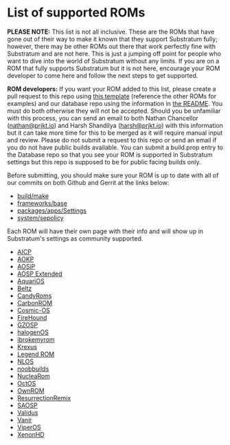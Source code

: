 # List of supported ROMs

**PLEASE NOTE:** This list is not all inclusive. These are the ROMs that have gone out of their way to make it known that they support Substratum fully; however, there may be other ROMs out there that work perfectly fine with Substratum and are not here. This is just a jumping off point for people who want to dive into the world of Substratum without any limits. If you are on a ROM that fully supports Substratum but it is not here, encourage your ROM developer to come here and follow the next steps to get supported.

**ROM developers:** If you want your ROM added to this list, please create a pull request to this repo using [this template](ROMs/Template.md) (reference the other ROMs for examples) and our database repo using the information in [the README](https://github.com/substratum/database). You must do both otherwise they will not be accepted. Should you be unfamiliar with this process, you can send an email to both Nathan Chancellor (nathan@prjkt.io) and Harsh Shandilya (harsh@prjkt.io) with this information but it can take more time for this to be merged as it will require manual input and review. Please do not submit a request to this repo or send an email if you do not have public builds available. You can submit a build.prop entry to the Database repo so that you see your ROM is supported in Substratum settings but this repo is supposed to be for public facing builds only.

Before submitting, you should make sure your ROM is up to date with all of our commits on both Github and Gerrit at the links below:

+ [build/make](https://github.com/SubstratumResources/platform_build/commits/o)
+ [frameworks/base](https://github.com/SubstratumResources/platform_frameworks_base/commits/o)
+ [packages/apps/Settings](https://github.com/SubstratumResources/platform_packages_apps_settings/commits/o)
+ [system/sepolicy](https://github.com/SubstratumResources/platform_system_sepolicy/commits/o)

Each ROM will have their own page with their info and will show up in Substratum's settings as community supported.

+ [AICP](ROMs/AICP.md)
+ [AOKP](ROMs/AOKP.md)
+ [AOSiP](ROMs/AOSiP.md)
+ [AOSP Extended](ROMs/AOSPExtended.md)
+ [AquariOS](ROMs/AquariOS.md)
+ [Beltz](ROMs/Beltz.md)
+ [CandyRoms](ROMs/Candy.md)
+ [CarbonROM](ROMs/Carbon.md)
+ [Cosmic-OS](ROMs/Cosmic-OS.md)
+ [FireHound](ROMs/FireHound.md)
+ [GZOSP](ROMs/GZOSP.md)
+ [halogenOS](ROMs/Halogen.md)
+ [ibrokemyrom](ROMs/ibrokemyrom.md)
+ [Krexus](ROMs/Krexus.md)
+ [Legend ROM](ROMs/Legend.md)
+ [NLOS](ROMs/NLOS.md)
+ [noobbuilds](ROMs/noobbuilds.md)
+ [NucleaRom](ROMs/NucleaRom.md)
+ [OctOS](ROMs/OctOS.md)
+ [OwnROM](ROMs/OwnROM.md)
+ [ResurrectionRemix](ROMs/RR.md)
+ [SAOSP](ROMs/SAOSP.md)
+ [Validus](ROMs/Validus.md)
+ [Vanir](ROMs/Vanir.md)
+ [ViperOS](ROMs/ViperOS.md)
+ [XenonHD](ROMs/XenonHD.md)
